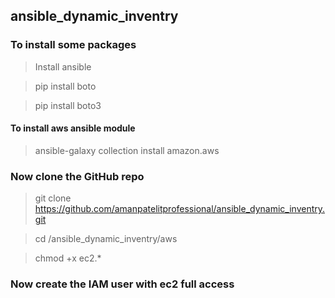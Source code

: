 ## ansible_dynamic_inventry

### To install some packages  

 > Install ansible 

 > pip install boto
 
 > pip install boto3 
 
 #### To install aws ansible module 
 
 > ansible-galaxy collection install amazon.aws
 
 ### Now clone the GitHub repo
 
 > git clone https://github.com/amanpatelitprofessional/ansible_dynamic_inventry.git

 > cd /ansible_dynamic_inventry/aws

 > chmod +x ec2.*

 ### Now create the IAM user with ec2 full access
 
 
